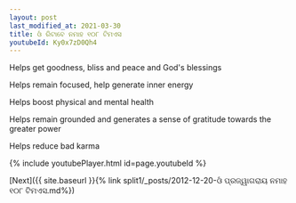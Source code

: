 ```yaml
---
layout: post
last_modified_at: 2021-03-30
title: ଓଁ ରିଟାବେ ନମାହ ୧୦୮ ଟିମଏସ
youtubeId: Ky0x7zD0Qh4
---
```

 
 
Helps get goodness, bliss and peace and God's blessings
 
Helps remain focused, help generate inner energy 
 
Helps boost physical and mental health 
 
Helps remain grounded and generates a sense of gratitude towards the greater power 
 
Helps reduce bad karma
 
 
 
 


{% include youtubePlayer.html id=page.youtubeId %}
 
[Next]({{ site.baseurl }}{% link  split1/_posts/2012-12-20-ଓଁ ପ୍ରଜ୍ୱାଗରାୟ ନମାହ ୧୦୮ ଟିମଏସ.md%})
 
